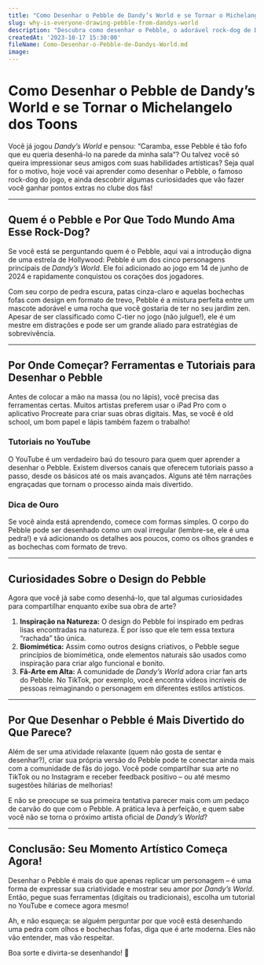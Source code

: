 ```yaml
---
title: "Como Desenhar o Pebble de Dandy’s World e se Tornar o Michelangelo dos Toons"
slug: why-is-everyone-drawing-pebble-from-dandys-world
description: "Descubra como desenhar o Pebble, o adorável rock-dog de Dandy’s World, com dicas, tutoriais e curiosidades que vão fazer você se sentir um artista profissional (ou pelo menos um fã muito dedicado)."
createdAt: '2023-10-17 15:30:00'
fileName: Como-Desenhar-o-Pebble-de-Dandys-World.md
image: 
---
```


# Como Desenhar o Pebble de Dandy’s World e se Tornar o Michelangelo dos Toons

Você já jogou *Dandy’s World* e pensou: “Caramba, esse Pebble é tão fofo que eu queria desenhá-lo na parede da minha sala”? Ou talvez você só queira impressionar seus amigos com suas habilidades artísticas? Seja qual for o motivo, hoje você vai aprender como desenhar o Pebble, o famoso rock-dog do jogo, e ainda descobrir algumas curiosidades que vão fazer você ganhar pontos extras no clube dos fãs!

---

## Quem é o Pebble e Por Que Todo Mundo Ama Esse Rock-Dog?

Se você está se perguntando quem é o Pebble, aqui vai a introdução digna de uma estrela de Hollywood: Pebble é um dos cinco personagens principais de *Dandy’s World*. Ele foi adicionado ao jogo em 14 de junho de 2024 e rapidamente conquistou os corações dos jogadores. 

Com seu corpo de pedra escura, patas cinza-claro e aquelas bochechas fofas com design em formato de trevo, Pebble é a mistura perfeita entre um mascote adorável e uma rocha que você gostaria de ter no seu jardim zen. Apesar de ser classificado como C-tier no jogo (não julgue!), ele é um mestre em distrações e pode ser um grande aliado para estratégias de sobrevivência.

---

## Por Onde Começar? Ferramentas e Tutoriais para Desenhar o Pebble

Antes de colocar a mão na massa (ou no lápis), você precisa das ferramentas certas. Muitos artistas preferem usar o iPad Pro com o aplicativo Procreate para criar suas obras digitais. Mas, se você é old school, um bom papel e lápis também fazem o trabalho!

### **Tutoriais no YouTube**
O YouTube é um verdadeiro baú do tesouro para quem quer aprender a desenhar o Pebble. Existem diversos canais que oferecem tutoriais passo a passo, desde os básicos até os mais avançados. Alguns até têm narrações engraçadas que tornam o processo ainda mais divertido.

### **Dica de Ouro**
Se você ainda está aprendendo, comece com formas simples. O corpo do Pebble pode ser desenhado como um oval irregular (lembre-se, ele é uma pedra!) e vá adicionando os detalhes aos poucos, como os olhos grandes e as bochechas com formato de trevo.

---

## Curiosidades Sobre o Design do Pebble

Agora que você já sabe como desenhá-lo, que tal algumas curiosidades para compartilhar enquanto exibe sua obra de arte?

1. **Inspiração na Natureza:** O design do Pebble foi inspirado em pedras lisas encontradas na natureza. É por isso que ele tem essa textura “rachada” tão única.
2. **Biomimética:** Assim como outros designs criativos, o Pebble segue princípios de biomimética, onde elementos naturais são usados como inspiração para criar algo funcional e bonito.
3. **Fã-Arte em Alta:** A comunidade de *Dandy’s World* adora criar fan arts do Pebble. No TikTok, por exemplo, você encontra vídeos incríveis de pessoas reimaginando o personagem em diferentes estilos artísticos.

---

## Por Que Desenhar o Pebble é Mais Divertido do Que Parece?

Além de ser uma atividade relaxante (quem não gosta de sentar e desenhar?), criar sua própria versão do Pebble pode te conectar ainda mais com a comunidade de fãs do jogo. Você pode compartilhar sua arte no TikTok ou no Instagram e receber feedback positivo – ou até mesmo sugestões hilárias de melhorias!

E não se preocupe se sua primeira tentativa parecer mais com um pedaço de carvão do que com o Pebble. A prática leva à perfeição, e quem sabe você não se torna o próximo artista oficial de *Dandy’s World*?

---

## Conclusão: Seu Momento Artístico Começa Agora!

Desenhar o Pebble é mais do que apenas replicar um personagem – é uma forma de expressar sua criatividade e mostrar seu amor por *Dandy’s World*. Então, pegue suas ferramentas (digitais ou tradicionais), escolha um tutorial no YouTube e comece agora mesmo!

Ah, e não esqueça: se alguém perguntar por que você está desenhando uma pedra com olhos e bochechas fofas, diga que é arte moderna. Eles não vão entender, mas vão respeitar.

Boa sorte e divirta-se desenhando! 🎨